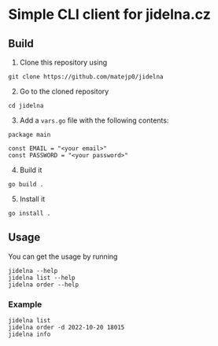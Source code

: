 # Simple CLI client for jidelna.cz

## Build
1. Clone this repository using
```
git clone https://github.com/matejp0/jidelna
```
2. Go to the cloned repository
```
cd jidelna
```
3. Add a `vars.go` file with the following contents:
```
package main

const EMAIL = "<your email>"
const PASSWORD = "<your password>"
```
4. Build it
```
go build .
```
5. Install it
```
go install .
```

## Usage
You can get the usage by running
```
jidelna --help
jidelna list --help
jidelna order --help
```

### Example
```
jidelna list
jidelna order -d 2022-10-20 18015
jidelna info
```
